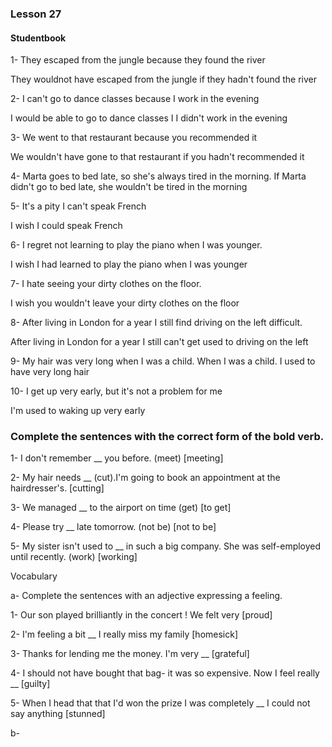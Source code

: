 ### Lesson 27

#### Studentbook 

1- They escaped from the jungle because they found the river

They wouldnot have escaped from the jungle if they hadn't found the river

2- I can't go to dance classes because  I work in the evening

I would be able to go to dance classes I I didn't work in the evening

3- We went to that restaurant because you recommended it

We wouldn't have gone to that restaurant if you hadn't recommended it

4- Marta goes to bed late, so she's always tired in the morning.
If Marta didn't go to bed late, she wouldn't be tired in the morning

5- It's a pity I can't speak French

I wish I could speak French

6- I regret not learning to play the piano when I was younger.

I wish I had learned to play the piano when I was younger

7- I hate seeing your dirty clothes on the floor.

I wish you wouldn't leave your dirty clothes on the floor

8- After living in London for a year I still find driving on the left difficult.

After living in London for a year I still can't get used to driving on the left

9- My hair was very long when I was a child.
When I was a child. I used to have very long hair

10- I get up very early, but it's not a problem for me

I'm used to waking up very early

### Complete the sentences with the correct form of the bold verb.

1- I don't remember __ you before. (meet)
[meeting]

2- My hair needs __ (cut).I'm going to book an
appointment at the hairdresser's.
[cutting]

3- We managed __ to the airport on time (get)
[to get]

4- Please try __ late tomorrow. (not be)
[not to be]

5- My sister isn't used to __ in such a big company. She was
self-employed until recently. (work)
[working]

Vocabulary

a- Complete the sentences with an adjective expressing a feeling.

1- Our son played brilliantly in the concert ! We felt very
[proud]

2- I'm feeling a bit __ I really miss my family
[homesick]

3- Thanks for lending me the money. I'm very __
[grateful]

4- I should not have bought that bag- it was so expensive.
Now I feel really __
[guilty]

5- When I head that that I'd won the prize I was completely
__ I could not say anything
[stunned]

b-
